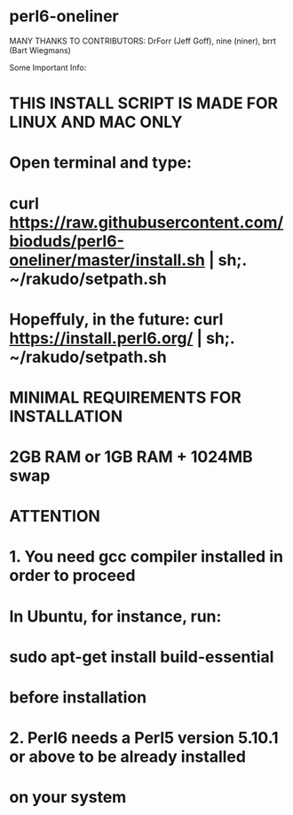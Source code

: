 # perl6-oneliner

MANY THANKS TO CONTRIBUTORS: DrForr (Jeff Goff), nine (niner), brrt (Bart Wiegmans)

Some Important Info:

# THIS INSTALL SCRIPT IS MADE FOR LINUX AND MAC ONLY
# Open terminal and type:
# curl https://raw.githubusercontent.com/bioduds/perl6-oneliner/master/install.sh | sh;. ~/rakudo/setpath.sh
# Hopeffuly, in the future: curl https://install.perl6.org/ | sh;. ~/rakudo/setpath.sh

# MINIMAL REQUIREMENTS FOR INSTALLATION
# 2GB RAM or 1GB RAM + 1024MB swap

# ATTENTION
# 1. You need gcc compiler installed in order to proceed
# In Ubuntu, for instance, run:
# sudo apt-get install build-essential
# before installation
# 2. Perl6 needs a Perl5 version 5.10.1 or above to be already installed
# on your system
